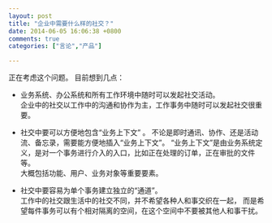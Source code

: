 ```yaml
---
layout: post
title: "企业中需要什么样的社交？"
date: 2014-06-05 16:06:38 +0800
comments: true
categories: ["言论","产品"]

---
```


正在考虑这个问题。
目前想到几点：
<!-- more -->
* 业务系统、办公系统和所有工作环境中随时可以发起社交活动。  
企业中的社交以工作中的沟通和协作为主，工作事务中随时可以发起社交很重要。

* 社交中要可以方便地包含“业务上下文” 。
不论是即时通讯、协作、还是活动流、备忘录，需要能方便地插入“业务上下文”。
“业务上下文”是由业务系统定义，是对一个事务进行介入的入口，比如正在处理的订单，正在审批的文件等。  
大概包括功能、用户、业务对象等重要要素。  

* 社交中要容易为单个事务建立独立的“通道”。  
工作中的社交跟生活中的社交不同，并不希望各种人和事交织在一起，
而是希望每件事务可以有个相对隔离的空间，在这个空间中不要被其他人和事干扰。
